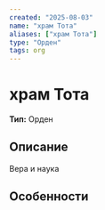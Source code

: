 ```yaml
---
created: "2025-08-03"
name: "храм Тота"
aliases: ["храм Тота"]
type: "Орден"
tags: org
---
```

# храм Тота

**Тип:** Орден  

## Описание
Вера и наука

## Особенности





